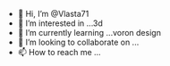 - 👋 Hi, I’m @Vlasta71
- 👀 I’m interested in ...3d
- 🌱 I’m currently learning ...voron design
- 💞️ I’m looking to collaborate on ...
- 📫 How to reach me ...

<!---
Vlasta71/Vlasta71 is a ✨ special ✨ repository because its `README.md` (this file) appears on your GitHub profile.
You can click the Preview link to take a look at your changes.
--->
